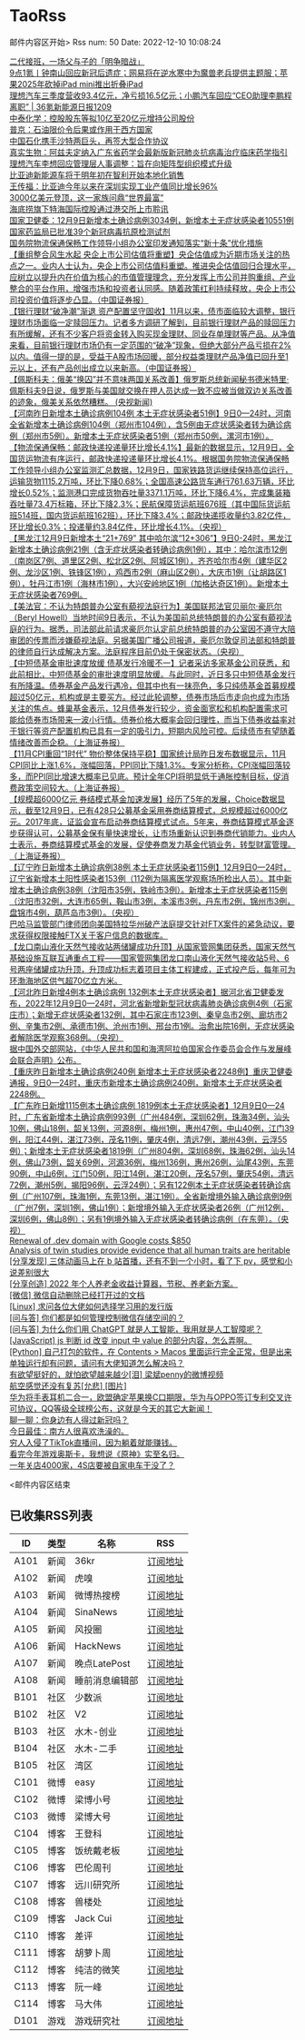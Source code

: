 # TaoRss

邮件内容区开始>
Rss num: 50  Date: 2022-12-10 10:08:24 <br/>

<a href='https://36kr.com/p/2036685893102596?f=rss'>二代接班，一场父与子的「明争暗战」</a><br/>
<a href='https://36kr.com/p/2037524233366533?f=rss'>9点1氪丨钟南山回应新冠后遗症；网易将在逆水寒中为魔兽老兵提供主题服；苹果2025年砍掉iPad mini推出折叠iPad</a><br/>
<a href='https://36kr.com/p/2036669995674883?f=rss'>理想汽车三季度营收93.4亿元，净亏损16.5亿元；小鹏汽车回应“CEO助理李鹏程离职” | 36氪新能源日报1209</a><br/>
<a href='https://36kr.com/newsflashes/2037582897081608?f=rss'>中泰化学：控股股东等拟10亿至20亿元增持公司股份</a><br/>
<a href='https://36kr.com/newsflashes/2037519849254147?f=rss'>普京：石油限价令后果或作用于西方国家</a><br/>
<a href='https://36kr.com/newsflashes/2037592796457989?f=rss'>中国石化携手沙特两巨头，再签大型合作协议</a><br/>
<a href='https://36kr.com/newsflashes/2037514216140032?f=rss'>真实生物：阿兹夫定纳入广东省药学会最新版新冠肺炎抗病毒治疗临床药学指引</a><br/>
<a href='https://36kr.com/newsflashes/2037517533293574?f=rss'>理想汽车李想回应管理层人事调整：旨在向矩阵型组织模式升级</a><br/>
<a href='https://36kr.com/newsflashes/2037513322687489?f=rss'>比亚迪新能源车将于明年初在智利开始本地化销售</a><br/>
<a href='https://36kr.com/newsflashes/2037508750322948?f=rss'>王传福：比亚迪今年以来在深圳实现工业产值同比增长96%</a><br/>
<a href='https://36kr.com/newsflashes/2037562890775810?f=rss'>3000亿美元登顶，这一家族问鼎“世界最富”</a><br/>
<a href='https://36kr.com/newsflashes/2037507343510536?f=rss'>海底捞旗下特海国际控股通过港交所上市聆讯</a><br/>
<a href='https://36kr.com/newsflashes/2037553106693126?f=rss'>国家卫健委：12月9日新增本土确诊病例3034例，新增本土无症状感染者10551例</a><br/>
<a href='https://36kr.com/newsflashes/2037506385734661?f=rss'>国家药监局已批准39个新冠病毒抗原检测试剂</a><br/>
<a href='https://36kr.com/newsflashes/2037510331804675?f=rss'>国务院物流保通保畅工作领导小组办公室印发通知落实“新十条”优化措施</a><br/>
<a href='2899054'>【重组整合风生水起 央企上市公司估值将重塑】央企估值成为近期市场关注的热点之一。业内人士认为，央企上市公司估值料重塑。推进央企估值回归合理水平，应树立以提升内在价值为核心的市值管理理念，充分发挥上市公司并购重组、产业整合的平台作用，增强市场和投资者认同感。随着政策红利持续释放，央企上市公司投资价值将逐步凸显。（中国证券报）</a><br/>
<a href='2899050'>【银行理财“破净潮”渐退 资产配置坚守固收】11月以来，债市面临较大调整，银行理财市场面临一定赎回压力。记者多方调研了解到，目前银行理财产品的赎回压力有所缓解，还有不少客户将资金转入购买现金理财、同业存单理财等产品。从净值来看，目前银行理财市场仍有一定范围的“破净”现象，但绝大部分产品亏损在2%以内。值得一提的是，受益于A股市场回暖，部分权益类理财产品净值已回升至1元以上，还有产品创出成立以来新高。（中国证券报）</a><br/>
<a href='https://finance.sina.cn/7x24/2022-12-10/detail-imxwcxaz1754531.d.html'>【佩斯科夫：俄美“换囚”并不意味两国关系改善】俄罗斯总统新闻秘书德米特里·佩斯科夫9日说，俄罗斯与美国就交换在押人员达成一致不应被当做双边关系改善的迹象，俄美关系依然糟糕。 (央视新闻)</a><br/>
<a href='https://finance.sina.cn/7x24/2022-12-10/detail-imxwcxaz1753101.d.html'>【河南昨日新增本土确诊病例104例 本土无症状感染者51例】9日0—24时，河南全省新增本土确诊病例104例（郑州市104例），含5例由无症状感染者转为确诊病例（郑州市5例）。新增本土无症状感染者51例（郑州市50例，漯河市1例）。</a><br/>
<a href='https://finance.sina.cn/7x24/2022-12-10/detail-imxwcxaz1745266.d.html'>【物流保通保畅：邮政快递投递量环比增长4.1%】最新的数据显示，12月9日，全国货运物流有序运行，邮政快递投递量环比增长4.1%。根据国务院物流保通保畅工作领导小组办公室监测汇总数据，12月9日，国家铁路货运继续保持高位运行，运输货物1115.2万吨，环比下降0.68%；全国高速公路货车通行761.63万辆，环比增长0.52%；监测港口完成货物吞吐量3371.1万吨，环比下降6.4%，完成集装箱吞吐量73.4万标箱，环比下降2.3%；民航保障货运航班676班（其中国际货运航班514班，国内货运航班162班），环比下降3.4%；邮政快递揽收量约3.82亿件，环比增长0.3%；投递量约3.84亿件，环比增长4.1%。（央视）</a><br/>
<a href='https://finance.sina.cn/7x24/2022-12-10/detail-imxwcxca8516371.d.html'>【黑龙江12月9日新增本土“21+769” 其中哈尔滨“12+306”】9日0-24时，黑龙江新增本土确诊病例21例（含无症状感染者转确诊病例1例），其中：哈尔滨市12例（南岗区7例、道里区2例、松北区2例、阿城区1例），齐齐哈尔市4例（建华区2例、龙沙区1例、铁锋区1例），鸡西市2例（麻山区2例），大庆市1例（让胡路区1例），牡丹江市1例（海林市1例），大兴安岭地区1例（加格达奇区1例）。新增本土无症状感染者769例。</a><br/>
<a href='https://finance.sina.cn/7x24/2022-12-10/detail-imxwcxca8513040.d.html'>【美法官：不认为特朗普办公室有藐视法庭行为】美国联邦法官贝丽尔·豪厄尔（Beryl Howell）当地时间9日表示，不认为美国前总统特朗普的办公室有藐视法庭的行为。据悉，司法部此前请求豪厄尔认定前总统特朗普的办公室因不遵守大陪审团的传票而涉嫌藐视法庭。另据美国广播公司报道，豪厄尔敦促司法部和特朗普的律师自行达成解决方案。法庭程序目前仍处于保密状态。（央视）</a><br/>
<a href='https://finance.sina.cn/7x24/2022-12-10/detail-imxwcxca8508889.d.html'>【中短债基金审批速度放缓 债基发行冷暖不一】记者采访多家基金公司获悉，和此前相比，中短债基金的审批速度明显放缓。与此同时，近日多只中短债基金发行有所降温。债券基金产品发行遇冷，但其中也有一抹亮色，多只纯债基金首募规模超过50亿元，机构或是主要买方。经过此轮调整，债券市场后市走向也成为市场关注的焦点。蜂巢基金表示，12月债券发行较少，资金面宽松和机构配置需求可能给债券市场带来一波小行情。债券价格大概率会回归理性，而当下债券收益率对于银行等资产配置机构已具有一定的吸引力，短期内风险可控。后续债市有望随着情绪改善而企稳。（上海证券报）</a><br/>
<a href='https://finance.sina.cn/7x24/2022-12-10/detail-imxwcxca8508720.d.html'>【11月CPI重回“1时代” 物价整体保持平稳】国家统计局昨日发布数据显示，11月CPI同比上涨1.6%，涨幅回落，PPI同比下降1.3%。专家分析称，CPI涨幅回落较多，而PPI同比增速大概率已见底。预计全年CPI将明显低于通胀控制目标，促消费政策空间较大。（上海证券报）</a><br/>
<a href='https://finance.sina.cn/7x24/2022-12-10/detail-imxwcxca8508495.d.html'>【规模超6000亿元 券结模式基金加速发展】经历了5年的发展，Choice数据显示，截至12月9日，已有428只公募基金采用券商结算模式，总规模超过6000亿元。2017年底，证监会宣布启动券商结算模式试点。5年来，券商结算模式基金逐步获得认可，公募基金保有量快速增长，让市场重新认识到券商代销能力。业内人士表示，券商结算模式基金的发展，促使券商发力基金代销业务，转型财富管理。（上海证券报）</a><br/>
<a href='https://finance.sina.cn/7x24/2022-12-10/detail-imxwcxca8503312.d.html'>【辽宁昨日新增本土确诊病例38例 本土无症状感染者115例】12月9日0—24时，辽宁省新增本土阳性感染者153例（112例为隔离医学观察场所检出人员）。其中新增本土确诊病例38例（沈阳市35例，铁岭市3例）。新增本土无症状感染者115例（沈阳市32例，大连市65例，鞍山市3例，本溪市3例，丹东市2例，锦州市3例，盘锦市4例，葫芦岛市3例）。（央视）</a><br/>
<a href='2899016'>巴哈马监管部门律师团向美国特拉华州破产法庭提交针对FTX案件的紧急动议，要求获得权限接触FTX关于客户信息的数据库。</a><br/>
<a href='https://finance.sina.cn/7x24/2022-12-10/detail-imxwcxca8499604.d.html'>【龙口南山液化天然气接收站两储罐成功升顶】从国家管网集团获悉，国家天然气基础设施互联互通重点工程——国家管网集团龙口南山液化天然气接收站5号、6号两座储罐成功升顶，升顶成功标志着项目主体工程建成，正式投产后，每年可为环渤海地区供气超70亿立方米。</a><br/>
<a href='https://finance.sina.cn/7x24/2022-12-10/detail-imxwcxca8499218.d.html'>【河北昨日新增4例本土确诊病例 132例本土无症状感染者】据河北省卫健委发布，2022年12月9日0—24时，河北省新增新型冠状病毒肺炎确诊病例4例（石家庄市）；新增无症状感染者132例，其中石家庄市123例、秦皇岛市2例、廊坊市2例、辛集市2例、承德市1例、沧州市1例、邢台市1例。治愈出院16例，无症状感染者解除医学观察368例。（央视）</a><br/>
<a href='2899013'>据中国外交部网站，《中华人民共和国和海湾阿拉伯国家合作委员会合作与发展峰会联合声明》公布。</a><br/>
<a href='https://finance.sina.cn/7x24/2022-12-10/detail-imxwcxca8490784.d.html'>【重庆昨日新增本土确诊病例240例 新增本土无症状感染者2248例】重庆卫健委通报，9日0—24时，重庆市新增本土确诊病例240例，新增本土无症状感染者2248例。</a><br/>
<a href='https://finance.sina.cn/7x24/2022-12-10/detail-imxwcxca8487092.d.html'>【广东昨日新增1115例本土确诊病例 1819例本土无症状感染者】12月9日0—24时，广东省新增本土确诊病例993例（广州484例，深圳62例，珠海34例，汕头10例，佛山18例，韶关13例，河源8例，梅州1例，惠州47例，中山40例，江门39例，阳江44例，湛江73例，茂名11例，肇庆4例，清远7例，潮州43例，云浮55例）；新增本土无症状感染者1819例（广州804例，深圳68例，珠海62例，汕头14例，佛山73例，韶关69例，河源36例，梅州136例，惠州26例，汕尾43例，东莞90例，中山6例，江门50例，阳江14例，湛江20例，茂名57例，肇庆54例，清远72例，潮州5例，揭阳96例，云浮24例）；另有122例本土无症状感染者转确诊病例（广州107例，珠海1例，东莞13例，湛江1例）。全省新增境外输入确诊病例9例（广州7例，深圳1例，佛山1例）；新增境外输入无症状感染者26例（广州12例，深圳6例，佛山8例）；另有1例境外输入无症状感染者转确诊病例（在东莞）。（央视）</a><br/>
<a href='https://twitter.com/emirkarsiyakali/status/1601373440979525632'>Renewal of .dev domain with Google costs $850</a><br/>
<a href='https://www.nature.com/articles/ng.3285'>Analysis of twin studies provide evidence that all human traits are heritable</a><br/>
<a href='https://www.v2ex.com/t/901482#reply1'>[分享发现] 三体动画马上在 b 站首播，还有不到一个小时，看了下 pv，感觉和小说差别很大</a><br/>
<a href='https://www.v2ex.com/t/901481#reply0'>[分享创造] 2022 年个人养老金收益计算器，节税、养老新方案。</a><br/>
<a href='https://www.v2ex.com/t/901480#reply1'>[微信] 微信自动删除已经打开过的文档</a><br/>
<a href='https://www.v2ex.com/t/901479#reply12'>[Linux] 求问各位大佬如何选择学习用的发行版</a><br/>
<a href='https://www.v2ex.com/t/901478#reply3'>[问与答] 你们都是如何管理控制微信存储空间的？</a><br/>
<a href='https://www.v2ex.com/t/901477#reply2'>[问与答] 为什么你们用 ChatGPT 就是人工智能，我用就是人工智障呢？</a><br/>
<a href='https://www.v2ex.com/t/901476#reply12'>[JavaScript] js 判断 id 改变 input 中 value 的部分内容，怎么弄啊。</a><br/>
<a href='https://www.v2ex.com/t/901474#reply2'>[Python] 自己打包的软件，在 Contents > Macos 里面运行完全正常，但是出来单独运行却有问题，请问有大佬知道怎么解决吗？</a><br/>
<a href='https://weibo.com/1497035431/MiTJB14od'>有欲望挺好的，就怕欲望越来越少[泪] 梁斌penny的微博视频</a><br/>
<a href='https://weibo.com/1497035431/MiTEzuCGY'>航空感觉还没有复苏[允悲] [图片]</a><br/>
<a href='https://mp.weixin.qq.com/s/dZ8pa0dTGeq_8Kmol73hEw'>华为将手表耳机二合一，欧盟确定苹果换C口期限，华为与OPPO签订专利交叉许可协议，QQ等级全球榜公布，这就是今天的其它大新闻！</a><br/>
<a href='https://mp.weixin.qq.com/s/5SUTasfslptlAVcuGYFJMA'>聊一聊：你身边有人得过新冠吗？</a><br/>
<a href='https://mp.weixin.qq.com/s/Sz7H2onTF6Fjf8JrWXrYWw'>今日最佳：南方人很喜欢洗澡的。</a><br/>
<a href='https://mp.weixin.qq.com/s/CE9x9j8gR_Pm5N2u1lycag'>穷人入侵了TikTok直播间，因为躺着就能赚钱。</a><br/>
<a href='https://mp.weixin.qq.com/s/g5Ijilznx7P7oE1085sm5w'>看完今年游戏奥斯卡，我想说《原神》实至名归。</a><br/>
<a href='https://mp.weixin.qq.com/s/BeJQGhdb689_kie0EeCiGg'>一年关店4000家，4S店要被自家电车干没了？</a><br/>


<邮件内容区结束

## 已收集RSS列表

| ID | 类型 | 名称  | RSS  |
| -- | -- | -- | -- | 
| A101  | 新闻 | 36kr | [订阅地址](https://www.36kr.com/feed) |
| A102  | 新闻 | 虎嗅 | [订阅地址](https://www.huxiu.com/rss/0.xml) |
| A103  | 新闻 | 微博热搜榜 | [订阅地址](https://rsshub.app/weibo/search/hot) |
| A104  | 新闻 | SinaNews | [订阅地址](https://sina-news.vercel.app/rss.xml) |
| A105  | 新闻 | 风投圈 | [订阅地址](https://crazy.capital/feed) |
| A106  | 新闻 | HackNews | [订阅地址](https://news.ycombinator.com/rss) |
| A107  | 新闻 | 晚点LatePost | [订阅地址](https://api.feeddd.org/feeds/6121d8a451e2511a8279faaf) |
| A108  | 新闻 | 睡前消息编辑部 | [订阅地址](https://api.feeddd.org/feeds/612320c451e2511a827a11d6) |
| B101  | 社区 | 少数派 | [订阅地址](https://sspai.com/feed) |
| B102  | 社区 | V2  | [订阅地址](http://www.v2ex.com/index.xml) |
| B103  | 社区 | 水木-创业  | [订阅地址](https://www.mysmth.net/nForum/rss/board-Entrepreneur) |
| B104  | 社区 | 水木-二手 | [订阅地址](https://www.mysmth.net/nForum/rss/board-SecondMarket) |
| B105  | 社区 | 湾区 | [订阅地址](https://wanqu.co/feed/) |
| C101  | 微博 | easy | [订阅地址](https://rsshub.app/weibo/user/1088413295) |
| C102  | 微博 | 梁博小号 | [订阅地址](https://rsshub.app/weibo/user/2131170823) |
| C103  | 微博 | 梁博大号 | [订阅地址](https://rsshub.app/weibo/user/1497035431) |
| C104  | 博客 | 王登科 | [订阅地址](https://greatdk.com/feed) |
| C105  | 博客 | 饭统戴老板 | [订阅地址](https://api.feeddd.org/feeds/6131b9e01269c358aa0df19e) |
| C106  | 博客 | 巴伦周刊 | [订阅地址](https://api.feeddd.org/feeds/6131b5301269c358aa0dec2e) |
| C107  | 博客 | 远川研究所 | [订阅地址](https://api.feeddd.org/feeds/616102e99b888e41f5cb64fb) |
| C108  | 博客 | 兽楼处 | [订阅地址](https://api.feeddd.org/feeds/6131e1421269c358aa0e1b6b) |
| C109  | 博客 | Jack Cui | [订阅地址](https://api.feeddd.org/feeds/613381f91269c358aa0eabc9) |
| C110  | 博客 | 差评 | [订阅地址](https://api.feeddd.org/feeds/6110783449ef7514d0b91ae1) |
| C111  | 博客 | 胡萝卜周 | [订阅地址](https://api.feeddd.org/feeds/613381f91269c358aa0eab79) |
| C112  | 博客 | 纯洁的微笑 | [订阅地址](http://www.ityouknow.com/feed.xml) |
| C113  | 博客 | 阮一峰 | [订阅地址](https://feeds.feedburner.com/ruanyifeng) |
| C114  | 博客 | 马大伟 | [订阅地址](https://www.bmpi.dev/index.xml) |
| D101  | 游戏 | 游戏研究社 | [订阅地址](https://api.feeddd.org/feeds/612328f851e2511a827a171f) |






